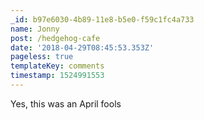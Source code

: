 ```yaml
---
_id: b97e6030-4b89-11e8-b5e0-f59c1fc4a733
name: Jonny
post: /hedgehog-cafe
date: '2018-04-29T08:45:53.353Z'
pageless: true
templateKey: comments
timestamp: 1524991553
---
```

Yes, this was an April fools
